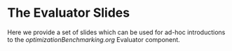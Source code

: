 # The Evaluator Slides

Here we provide a set of slides which can be used for ad-hoc introductions to the *optimizationBenchmarking.org* Evaluator component.